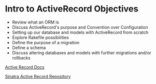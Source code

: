 # Intro to ActiveRecord Objectives

- Review what an ORM is
- Discuss ActiveRecord's purpose and Convention over Configuration
- Setting up our database and models with ActiveRecord from scratch
- Explore Rakefile possibilities
- Define the purpose of a migration
- Define a schema
- Discuss altering databases and models with further migrations and/or rollbacks

[Active Record Docs](https://guides.rubyonrails.org/active_record_basics.html)

[Sinatra Active Record Repository](https://github.com/sinatra-activerecord/sinatra-activerecord)